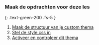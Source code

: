 ### Maak de opdrachten voor deze les
{: .text-green-200 .fs-5 }

1. [Maak de structuur van je custom thema](structure)
2. [Stel de style.css in](style_css)
3. [Activeer en controleer dit thema](check)

